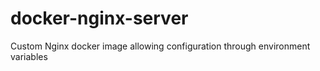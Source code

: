 # docker-nginx-server
Custom Nginx docker image allowing configuration through environment variables
